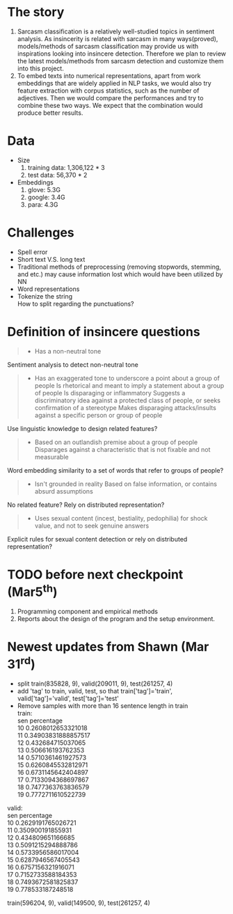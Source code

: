 # The story
1. Sarcasm classification is a relatively well-studied topics in sentiment analysis. As insincerity is related with sarcasm in many ways(proved), models/methods of sarcasm classification may provide us with inspirations looking into insincere detection. Therefore we plan to review the latest models/methods from sarcasm detection and customize them into this project.    
2. To embed texts into numerical representations, apart from work embeddings that are widely applied in NLP tasks, we would also try feature extraction with corpus statistics, such as the number of adjectives. Then we would compare the performances and try to combine these two ways. We expect that the combination would produce better results.


# Data
- Size
	1. training data: 1,306,122 * 3
	2. test data: 56,370 * 2
- Embeddings
	1. glove: 5.3G
	2. google: 3.4G
	3. para: 4.3G


# Challenges
- Spell error
- Short text V.S. long text
- Traditional methods of preprocessing (removing stopwords, stemming, and etc.) may cause information lost which would have been utilized by NN
- Word representations
- Tokenize the string    
    How to split regarding the punctuations?

# Definition of insincere questions
> - Has a non-neutral tone

Sentiment analysis to detect non-neutral tone

> - Has an exaggerated tone to underscore a point about a group of people
>       Is rhetorical and meant to imply a statement about a group of people
>       Is disparaging or inflammatory
>       Suggests a discriminatory idea against a protected class of people, or seeks confirmation of a stereotype
>       Makes disparaging attacks/insults against a specific person or group of people 

Use linguistic knowledge to design related features?

> - Based on an outlandish premise about a group of people
>       Disparages against a characteristic that is not fixable and not measurable

Word embedding similarity to a set of words that refer to groups of people?

> - Isn't grounded in reality
>       Based on false information, or contains absurd assumptions

No related feature? Rely on distributed representation?

> - Uses sexual content (incest, bestiality, pedophilia) for shock value, and not to seek genuine answers

Explicit rules for sexual content detection or rely on distributed representation? 

# TODO before next checkpoint (Mar5<sup>th</sup>)
1. Programming component and empirical methods
2. Reports about the design of the program and the setup environment.

# Newest updates from Shawn (Mar 31<sup>rd</sup>)
- split train(835828, 9), valid(209011, 9), test(261257, 4)
- add 'tag' to train, valid, test, so that train['tag']='train', valid['tag']='valid', test['tag']='test'
- Remove samples with more than 16 sentence length in train  
train:  
sen percentage  
10 0.2608012653321018  
11 0.34903831888857517  
12 0.432684715037065  
13 0.506616193762353  
14 0.5710361461927573  
15 0.6260845532812971  
16 0.6731145642404897  
17 0.7133094368697867  
18 0.7477363763836579  
19 0.7772711610522739  

valid:  
sen percentage  
10 0.2629191765026721  
11 0.350900191855931  
12 0.434809651166685  
13 0.5091215294888786  
14 0.5733956586017004  
15 0.6287946567405543  
16 0.6757156321916071  
17 0.7152733588184353  
18 0.7493672581825837  
19 0.778533187248518  
  
train(596204, 9), valid(149500, 9), test(261257, 4)















